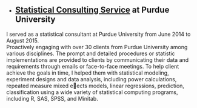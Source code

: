 * ## [Statistical Consulting Service](http://www.stat.purdue.edu/scs/index.html) at Purdue University 

I served as a statistical consultant at Purdue University from June 2014 to August 2015.   
Proactively engaging with over 30 clients from Purdue University among various disciplines.
The prompt and detailed procedures or statistic implementations are provided to clients by
communicating their data and requirements through emails or face-to-face meetings. To help client
achieve the goals in time, I helped them with statistical modeling, experiment designs and data
analysis, including power calculations, repeated measure mixed eects models, linear regressions,
prediction, classification using a wide variety of statistical computing programs, including R, SAS,
SPSS, and Minitab.

